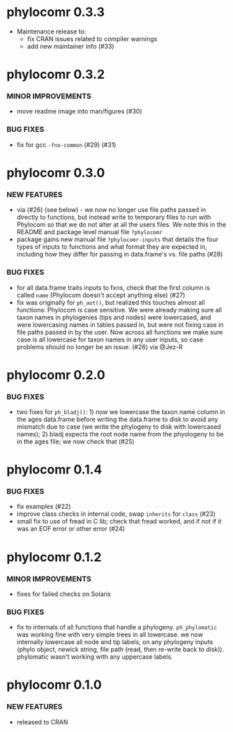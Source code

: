 phylocomr 0.3.3
===============

* Maintenance release to:
  - fix CRAN issues related to compiler warnings
  - add new maintainer info (#33)


phylocomr 0.3.2
===============

### MINOR IMPROVEMENTS

* move readme image into man/figures (#30)

### BUG FIXES

* fix for gcc `-fno-common` (#29) (#31)

phylocomr 0.3.0
===============

### NEW FEATURES

* via (#26) (see below) - we now no longer use file paths passed in directly to functions, but instead write to temporary files to run with Phylocom so that we do not alter at all the users files. We note this in the README and package level manual file `?phylocomr`
* package gains new manual file `?phylocomr-inputs` that details the four types of inputs to functions and what format they are expected in, including how they differ for passing in data.frame's vs. file paths (#28)

### BUG FIXES

* for all data.frame traits inputs to fxns, check that the first column is called `name` (Phylocom doesn't accept anything else) (#27)
* fix was originally for `ph_aot()`, but realized this touches almost all functions: Phylocom is case sensitive. We were already making sure all taxon names in phylogenies (tips and nodes) were lowercased, and were lowercasing names in tables passed in, but were not fixing case in file paths passed in by the user. Now across all functions we make sure case is all lowercase for taxon names in any user inputs, so case problems should no longer be an issue. (#26) via @Jez-R

phylocomr 0.2.0
===============

### BUG FIXES

* two fixes for `ph_bladj()`: 1) now we lowercase the taxon name column in the ages data.frame before writing the data.frame to disk to avoid any mismatch due to case (we write the phylogeny to disk with lowercased names); 2) bladj expects the root node name from the phyologeny to be in the ages file; we now check that (#25)


phylocomr 0.1.4
===============

### BUG FIXES

* fix examples (#22)
* improve class checks in internal code, swap `inherits` for `class` (#23)
* small fix to use of fread in C lib; check that fread worked, and if not if it was an EOF error or other error (#24)


phylocomr 0.1.2
===============

### MINOR IMPROVEMENTS

* fixes for failed checks on Solaris

### BUG FIXES

* fix to internals of all functions that handle a phylogeny. `ph_phylomatic` was working fine with very simple trees in all lowercase. we now internally lowercase all node and tip labels, on any phylogeny inputs (phylo object, newick string, file path (read, then re-write back to disk)). phylomatic wasn't working with any uppercase labels.


phylocomr 0.1.0
===============

### NEW FEATURES

* released to CRAN
